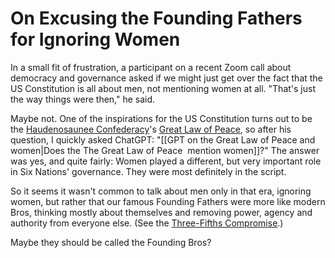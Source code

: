 # On Excusing the Founding Fathers for Ignoring Women

In a small fit of frustration, a participant on a recent Zoom call about democracy and governance asked if we might just get over the fact that the US Constitution is all about men, not mentioning women at all. "That's just the way things were then," he said. 

Maybe not. One of the inspirations for the US Constitution turns out to be the [Haudenosaunee Confederacy](http://en.wikipedia.org/wiki/Iroquois)'s [Great Law of Peace](https://en.wikipedia.org/wiki/Great_Law_of_Peace), so after his question, I quickly asked ChatGPT: "[[GPT on the Great Law of Peace and women|Does the The Great Law of Peace  mention women]]?" The answer was yes, and quite fairly: Women played a different, but very important role in Six Nations' governance. They were most definitely in the script. 

So it seems it wasn't common to talk about men only in that era, ignoring women, but rather that our famous Founding Fathers were more like modern Bros, thinking mostly about themselves and removing power, agency and authority from everyone else. (See the [Three-Fifths Compromise](https://en.wikipedia.org/wiki/Three-Fifths_Compromise).)

Maybe they should be called the Founding Bros? 
